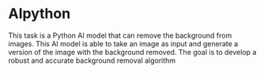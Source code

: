 # AIpython
This task is a Python AI model that can remove the background from images. This AI model is able to take an image as input and generate a version of the image with the background removed. The goal is to develop a robust and accurate background removal algorithm
